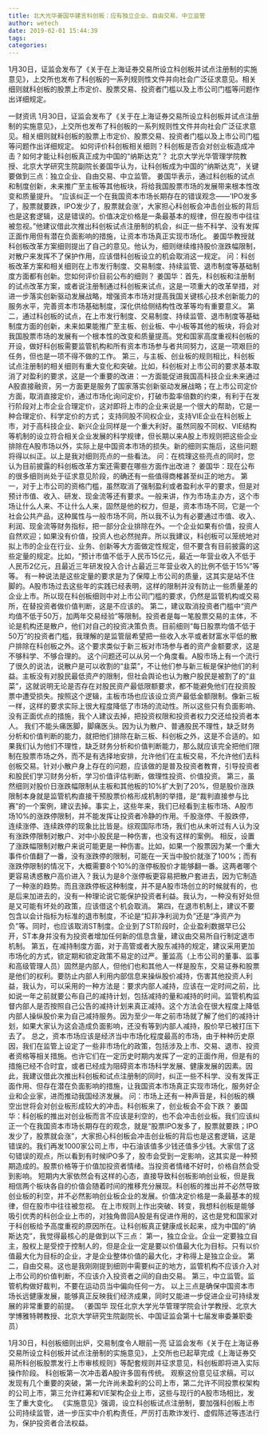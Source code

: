 ```yaml
---
title: 北大光华姜国华建言科创板：应有独立企业、自由交易、中立监管
author: wetech
date: 2019-02-01 15:44:39
tags: 
categories: 
---
```

1月30日，证监会发布了《关于在上海证券交易所设立科创板并试点注册制的实施意见》，上交所也发布了科创板的一系列规则性文件并向社会广泛征求意见。相关细则就科创板的股票上市定价、股票交易、投资者门槛以及上市公司门槛等问题作出详细规定。
<!-- more -->
一财资讯
1月30日，证监会发布了《关于在上海证券交易所设立科创板并试点注册制的实施意见》，上交所也发布了科创板的一系列规则性文件并向社会广泛征求意见。相关细则就科创板的股票上市定价、股票交易、投资者门槛以及上市公司门槛等问题作出详细规定。
如何评价科创板相关细则？科创板是否会对创业板造成冲击？如何才能让科创板真正成为中国的“纳斯达克”？
北京大学光华管理学院教授、北京大学研究生院副院长姜国华认为，让科创板成为中国的“纳斯达克”，关键要做到三点：独立企业、自由交易、中立监管。
姜国华表示，通过科创板的试点和制度创新，未来推广至主板等其他板块，将给我国股票市场的发展带来根本性改变和质量提升。
“应该纠正一个在我国资本市场长期存在的错误观念——‘IPO发多了，股票就要跌，IPO发少了，股票就会涨’，大家担心科创板会冲击创业板的背后也是这套逻辑，这是错误的。价值决定价格是一条最基本的规律，但在股市中往往被忽视。”他建议借此次推出科创板试点注册制的机会，纠正一些不科学、没有发挥正面作用但有潜在负面影响的措施，让资本市场真正实现市场化。
姜国华教授就科创板改革方案细则提出了自己的意见。他认为，细则继续维持股价涨跌幅限制，对散户来发挥不了保护作用，应该借科创板设立的机会取消这一规定。
问：科创板改革方案和相关细则在上市发行制度、交易制度、持续监管、退市制度等基础制度方面都有创新。您如何评价目前公布的细则？
姜国华：首先，科创板和注册制的试点改革方案，或者说注册制通过科创板来试点，这是一项重大的改革举措，对进一步落实创新驱动发展战略，增强资本市场对提高我国关键核心技术创新能力的服务水平，完善资本市场基础制度，深化供给侧结构性改革等均有重要意义。
第二，通过科创板的试点，在上市发行制度、交易制度、持续监管、退市制度等基础制度方面的创新，未来如果能推广至主板、创业板、中小板等其他的板块，将会对我国股票市场的发展有一个根本性的改变和质量提高。党和国家高度重视科创板的开设，做好科创板需要监管机构和所有资本市场参与者共同努力，这是一项艰巨的任务，但也是一项不得不做的工作。
第三，与主板、创业板的规则相比，科创板试点注册制的相关细则有重大变化和突破。比如，科创板对上市公司的要求基本取消了对盈利的要求，这是一个重要的改进：一方面能促进我国高科技企业未来通过A股直接融资，另一方面更是服务了国家落实创新驱动发展战略；在上市公司定价方面，取消直接定价，通过市场化询问定价，打破市盈率倍数的约束，有利于在发行阶段对上市企业合理定价，这对即将上市的企业来说是一个很大的帮助，它是一种合理定价、科学定价的方式；
支持同股不同权企业，支持VIE企业在科创板上市，对于高科技企业、新兴企业同样是一个重大利好。虽然同股不同权、VIE结构等机制的设立符合相关企业发展的科学规律，但长期以来A股上市规则把这些企业排除在A股市场以外，实际上是中国资本市场的损失。新的细则实施后，这些问题将得以纠正。以上是我对细则亮点的一些看法。
问：在梳理这些亮点的同时，您认为目前披露的科创板改革方案还需要在哪些方面作出改进？
姜国华：现在公布的很多细则尚处于征求意见阶段，的确还有一些值得商榷甚至纠正的地方。
第一，对于上市公司的资格门槛，虽然取消了强制盈利或者盈利水平的要求，但是对预计市值、收入、研发、现金流等还有要求。一般来讲，作为市场主办方，这个市场让什么人来、不让什么人来，固然是他的权力，但是，资本市场不同，它是一个社会公共产品，这种属性与一般市场不同，所以我不认为有必要通过市值、收入、利润、现金流等财务指标，把一部分企业排除在外。一个企业如果有价值，投资人自然欢迎；如果没有价值，投资人也必然抛弃。所以我建议，科创板可以笼统地对拟上市的企业在行业、业务、创新等大方面做定性规定，但不要含有目前披露的这些定量的规定。比如，“预计市值不低于人民币15亿元，最近一年营业收入不低于人民币2亿元，且最近三年研发投入合计占最近三年营业收入的比例不低于15%”等等。
有一种说法是这些定量的要求是为了保障上市公司的质量，这其实是站不住脚的。A股市场过去这些年的实践已经表明，这样的限制并没有防止一些质量差的企业上市。所以现在科创板细则中对上市公司门槛的要求，仍然是监管机构或交易所，在替投资者做价值判断，这是不应该的。
第二，建议取消投资者门槛中“资产均值不低于50万，加两年交易经验”等限制。投资者是每一笔股票交易的主体，不论是机构还是散户，他们对自己的投资决策负责。目前细则“每日股票均值不低于50万”的投资者门槛，我理解的是监管层希望把一些收入水平或者财富水平低的散户排除在科创板之外。这个要求类似于新三板对市场参与者的资产金额要求，这是不够科学、不够合理的。
这个问题还可以从另一个角度看。A股市场上有一个流行了很久的说法，说散户是可以收割的“韭菜”，不让他们参与新三板是保护他们的利益。主板没有对股民最低资产的限制，但社会舆论也认为散户股民是被割了的“韭菜”，这就说明无论是否存在对股民资产最低限额要求，都不能避免他们在投资股票中遭受损失。按照这个逻辑，主板市场也应该设立资产最低金额限制。像新三板一样，这样的要求实际上很大程度降低了市场的流动性。所以这些只有负面影响、没有正面优点的措施，我个人建议去掉，把投资权限和投资者权力交还给投资者本人。
我们不能头痛医脚，脚痛医头。因为认为散户、普通股民不理性，缺乏财务分析和价值判断的能力，就把他们排除在新三板、科创板之外，这是不合适的。如果我们认为他们不理性，缺乏财务分析和价值判断能力，那么就应该完全把他们限制在股票市场之外，而不是有选择地安排，允许他们在主板交易，不允许他们去科创板交易。针对小散户身上存在的问题，应该做的是普及投资者教育，引导投资者和股民们学习财务分析，学习价值评估判断，做理性投资、价值投资。
第三，虽然细则对股价日涨跌幅限制从主板和其他板的10%扩大到了20%，但是股价涨跌限制本身就是监管机构直接干预股票价格形成机制的举措，是“裁判直接参与比赛”的一个案例，建议去掉。事实上，这些年来，我们已经看到主板市场、A股市场10%的涨跌停限制，并不能发挥让投资者冷静的作用。千股涨停、千股跌停，连续涨停、连续跌停的现象比比皆是。综观国际市场，我们也从未听过有人认为没有涨跌停限制对散户、对中小股民是一种伤害，也没有这样的案例。
相反，设置了涨跌幅限制对散户来说可能更是一种伤害。比如，如果一个股票因为某一个重大事件价值翻了一番，没有涨跌停的限制，可能在一天当中股价就涨了100%；而有涨跌停限制的情况下，大概需要8个10%的涨停板股价才能够翻一番。这两者哪个更容易诱惑散户高价进入？我认为是8个涨停板更容易把散户套进去，因为它制造了一种涨的趋势。而且涨跌停板这种制度，并不是A股市场创立的时候就有的，也是后来加进去的，没有一种理论说它能保护投资者利益。我认为，一种没有好处但是又可能有坏处的政策，应该借这个机会取消。
第四，在退市机制上，建议不要包含以会计指标为标准的退市制度，不论是“扣非净利润为负”还是“净资产为负”等。同时，也应该取消ST制度。企业到了ST阶段时，企业盈利数据早已公开，ST本身并没有为投资者增加任何新的信息含量，建议由交易所自行制定退市机制。
第五，在减持制度方面，对于高管或者大股东减持的规定，建议采用更加市场化的方式，锁定期和锁定政策不易定的过严。董监高（上市公司的董事、监事和高级管理人员）固然是内部人，但他们也和其他人一样是股东，交易证券和股票是他们的权利。要防止内部人利用内部信息来操纵股价减持，伤害其他投资人利益，我认为，可以采用的一种方法是：要求内部人减持，应该在一定时间之前，比如说一年之前就要公布自己的减持计划，包括减持的量和减持的时间。监管机构监督内部人是否按照自己公告的减持计划来真正减持。这个方法会在很大程度上降低内部人操纵股价来为自己减持服务。因为至少一年之前市场就了解了他们的减持计划，如果大家认为这会造成负面影响，还没有等到内部人减持，股价早已被打压下去了。
总之，资本市场应该是经济当中市场化程度最高的市场，由于种种历史原因，我们在监管上设定了一些非市场化的政策，包括涉及上市、交易、退市、投资者资格等相关措施。也许它们在一定历史时期内发挥了一定的正面作用，但是有的措施已经不合时宜，或者已经成为阻碍资本市场科学发展、健康发展的因素。因此，我建议借此次推出科创板和试点注册制的同时，纠正一些不科学、没有发挥正面作用、但存在潜在负面影响的措施，让我国资本市场真正实现市场化，服务好企业和企业家，进而推动我国经济发展。
问：市场上还有一种声音是，科创板的横空出世将会对创业板形成较大的冲击。科创板来了，创业板会不会下跌？
姜国华：科创板的推出对创业板而言不应该是利空的，也不会冲击创业板。我们应该纠正一个在我国资本市场长期存在的观念，就是“股票IPO发多了，股票就要跌；IPO发少了，股票就会涨”，大家担心科创板会冲击创业板的背后也是这套逻辑，这是错误的。我们再发1000家公司上市，中石油该值多少钱还值多少钱。大家信了这句错误的观点，所以看到有时候IPO多了，股市会受到一定影响，这其实是一种预期造成的。股票价格等于价值加投资者情绪。当投资者情绪不好时，价格自然会受到影响。
短期内大家依然会有这样的心态，直接导致科创板影响创业板，但是我相信两个板块各自的价值会随着时间的推移充分展现。科创板的推出并不必然导致创业板的利空，并不必然影响创业板企业的发展。价值决定价格是一条最基本的规律，但在股市中往往被忽视。
在上市规则上作出突破、转变，我想科创板是能够吸引优秀的科创企业上市的，对独角兽回A股是有促进作用的，这也是党和国家对于科创板给予高度重视的原因所在。让科创板真正健康成长起来，成为中国的“纳斯达克”，我觉得最核心的是做到以下三点：
第一，独立企业。企业一定要独立自主，股权上是受控于控制人的，但是企业一定是要以价值最大化为目标。只有以价值最大化为目标的企业，才是企业整体价值的最大化，才称得上是独立企业。
第二，自由交易。这也是我刚刚提到细则中需要纠正的地方，监管机构不应该介入对上市公司的价值判断，不应该介入投资者之间的自由交易。
第三，中立监管。监管机构做好裁判，不要在运动员当中偏向任何一方。
以上三点是确保中国资本市场长远健康发展，能够真正反映我们经济成果，同时又能进一步促进企业可持续发展的非常重要的前提。
（姜国华 现任北京大学光华管理学院会计学教授、北京大学博雅特聘教授、北京大学研究生院副院长、中国证监会第十七届发审委兼职委员）
 
 
1月30日，科创板细则出炉，交易制度令人眼前一亮
证监会发布《关于在上海证券交易所设立科创板并试点注册制的实施意见》，上交所也已起草完成《上海证券交易所科创板股票发行上市审核规则》等配套规则并征求意见，科创板即将进入实际操作阶段。
科创板第一次冲击着A股许多固有传统。
观察这份意见征求稿，可以发现有几个重要的突破，第一允许尚未盈利的公司上市，第二允许不同投票权架构的公司上市，第三允许红筹和VIE架构企业上市，这些与现行的A股市场相比，发生了重大变化。
《实施意见》强调，设立科创板试点注册制，要加强科创板上市公司持续监管，进一步压实中介机构责任，严厉打击欺诈发行、虚假陈述等违法行为，保护投资者合法权益。
